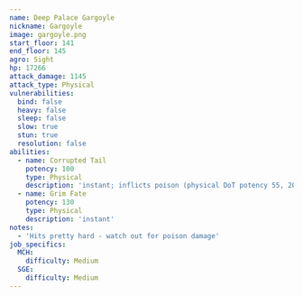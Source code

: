 ```yaml
---
name: Deep Palace Gargoyle
nickname: Gargoyle
image: gargoyle.png
start_floor: 141
end_floor: 145
agro: Sight
hp: 17266
attack_damage: 1145
attack_type: Physical
vulnerabilities:
  bind: false
  heavy: false
  sleep: false
  slow: true
  stun: true
  resolution: false
abilities:
  - name: Corrupted Tail
    potency: 100
    type: Physical
    description: 'instant; inflicts poison (physical DoT potency 55, 20s)'
  - name: Grim Fate
    potency: 130
    type: Physical
    description: 'instant'
notes:
  - 'Hits pretty hard - watch out for poison damage'
job_specifics:
  MCH:
    difficulty: Medium
  SGE:
    difficulty: Medium
---
```

